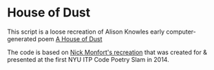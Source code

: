 # House of Dust  

This script is a loose recreation of Alison Knowles early computer-generated poem [A House of Dust](https://zkm.de/en/artwork/house-of-dust)  

The code is based on [Nick Monfort's recreation](https://nickm.com/memslam/) that was created for & presented at the first NYU ITP Code Poetry Slam in 2014. 



 
